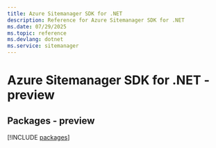 ```yaml
---
title: Azure Sitemanager SDK for .NET
description: Reference for Azure Sitemanager SDK for .NET
ms.date: 07/29/2025
ms.topic: reference
ms.devlang: dotnet
ms.service: sitemanager
---
```

# Azure Sitemanager SDK for .NET - preview
## Packages - preview
[!INCLUDE [packages](sitemanager-index.md)]
